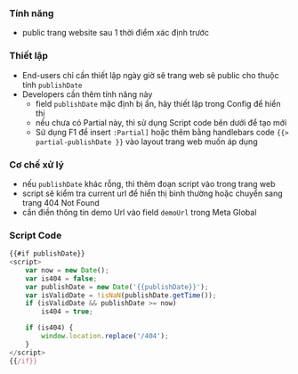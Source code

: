 

### Tính năng
- public trang website sau 1 thời điểm xác định trước

### Thiết lập
- End-users chỉ cần thiết lập ngày giờ sẽ trang web sẽ public cho thuộc tính `publishDate`
- Developers cần thêm tính năng này 
   - field `publishDate` mặc định bị ẩn, hãy thiết lập trong Config để hiển thị 
   - nếu chưa có Partial này, thì sử dụng Script code bên dưới để tạo mới
   - Sử dụng F1 để insert `:Partial]` hoặc thêm bằng handlebars code `{{> partial-publishDate }}` vào layout trang web muốn áp dụng
   
### Cơ chế xử lý
- nếu `publishDate` khác rỗng, thì thêm đoạn script vào trong trang web
- script sẽ kiểm tra current url để hiển thị bình thường hoặc chuyển sang trang 404 Not Found
- cần điền thông tin demo Url vào field `demoUrl` trong Meta Global

### Script Code

```javascript
{{#if publishDate}}
<script>
    var now = new Date();
    var is404 = false;
    var publishDate = new Date('{{publishDate}}');
    var isValidDate = !isNaN(publishDate.getTime());
    if (isValidDate && publishDate >= now)
        is404 = true;

    if (is404) {
        window.location.replace('/404');
    }
</script>
{{/if}}
``` 